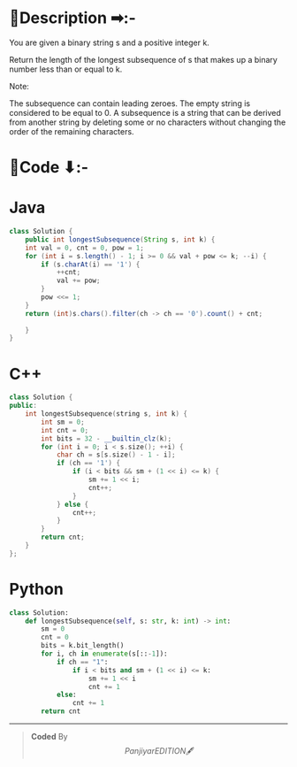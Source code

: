 # 📍Description ➡:-
<!-- Describe your first thoughts on how to solve this problem. -->
You are given a binary string s and a positive integer k.

Return the length of the longest subsequence of s that makes up a binary number less than or equal to k.

Note:

The subsequence can contain leading zeroes.
The empty string is considered to be equal to 0.
A subsequence is a string that can be derived from another string by deleting some or no characters without changing the order of the remaining characters.


# 📝Code ⬇:-


# Java
```java []
class Solution {
    public int longestSubsequence(String s, int k) {
    int val = 0, cnt = 0, pow = 1;
    for (int i = s.length() - 1; i >= 0 && val + pow <= k; --i) {
        if (s.charAt(i) == '1') {
            ++cnt;
            val += pow;
        }
        pow <<= 1;
    }
    return (int)s.chars().filter(ch -> ch == '0').count() + cnt;
   
    }
}

```

# C++
``` cpp []
class Solution {
public:
    int longestSubsequence(string s, int k) {
        int sm = 0;
        int cnt = 0;
        int bits = 32 - __builtin_clz(k);
        for (int i = 0; i < s.size(); ++i) {
            char ch = s[s.size() - 1 - i];
            if (ch == '1') {
                if (i < bits && sm + (1 << i) <= k) {
                    sm += 1 << i;
                    cnt++;
                }
            } else {
                cnt++;
            }
        }
        return cnt;
    }
};
```

# Python
``` python []
class Solution:
    def longestSubsequence(self, s: str, k: int) -> int:
        sm = 0
        cnt = 0
        bits = k.bit_length()
        for i, ch in enumerate(s[::-1]):
            if ch == "1":
                if i < bits and sm + (1 << i) <= k:
                    sm += 1 << i
                    cnt += 1
            else:
                cnt += 1
        return cnt    
```

---

>    **Coded** By $$Panjiyar EDITION 🖋  $$

               
